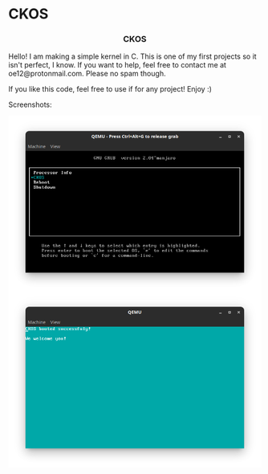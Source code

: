 # CKOS
<h3 align="center">CKOS</h3>
Hello! I am making a simple kernel in C. This is one of my first projects so it isn't perfect, I know.
If you want to help, feel free to contact me at oe12@protonmail.com. Please no spam though.

If you like this code, feel free to use if for any project! Enjoy :)


Screenshots:

<img align="center" src="grub.png" />
<img align="center" src="screenshot_.png" />


